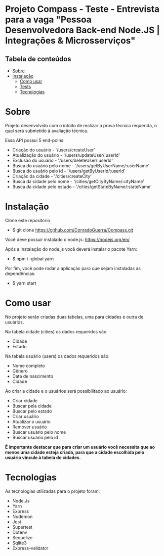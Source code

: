 # Projeto Compass - Teste - Entrevista para a vaga "Pessoa Desenvolvedora Back-end Node.JS | Integrações & Microsserviços"

## Tabela de conteúdos

- [Sobre](#Sobre)
- [Instalação](#Instalação)
   * [Como usar](#como-usar)
   * [Tests](#testes)
   * [Tecnologias](#tecnologias)


Sobre
======

Projeto desenvolvido com o intuito de realizar a prova técnica requerida, o qual será submetido à avaliação técnica.

Essa API possui 5 end-poins:
- Criação do usuário - '/users/createUser'
- Atualização do usuário - '/users/updateUser/:userId'
- Exclusão do usuário - '/users/deleteUser/:userId'
- Busca do usuário pelo nome - '/users/getByUserName/:userName'
- Busca do usuário pelo id - '/users/getByUserId/:userId'
- Criação da cidade - '/cities/createCity'
- Busca da cidade pelo nome - '/cities/getCityByName/:cityName'
- Busca da cidade pelo estado - '/cities/getStateByName/:stateName'

Instalação
==========

Clone este repositório
- $ git clone <https://github.com/ConradoGuerra/Compass.git>

Você deve possuir instalado o node.js:
https://nodejs.org/en/

Após a instalação do node.js você deverá instalar o pacote Yarn:
- $ npm i -global yarn

Por fim, você pode rodar a aplicação para que sejam instaladas as dependências:
- $ yarn start

Como usar
=========

No projeto serão criadas duas tabelas, uma para cidades e outra de usuários.

Na tabela cidade (cities) os dados requeridos são:
- Cidade
- Estado

Na tabela usuário (users) os dados requeridos são:
- Nome completo
- Gênero
- Data de nascimento
- Cidade

Ao criar a cidade e o usuários será possibilitado ao usuário:
- Criar cidade 
- Buscar pela cidade 
- Buscar pelo estado 
- Criar usuário
- Atualizar o usuário
- Remover usuário
- Buscar usuário pelo nome
- Buscar usuário pelo id

<strong> É importante destacar que para criar um usuário você necessita que ao menos uma cidade esteja criada, para que a cidade escolhida pelo usuário vincule à tabela de cidades. </strong> 


Tecnologias
===========

As tecnologias utilizadas para o projeto foram:
- Node.Js
- Yarn
- Express
- Nodemon
- Jest
- Supertest
- Dotenv
- Sequelize
- Sqlite3
- Express-validator
